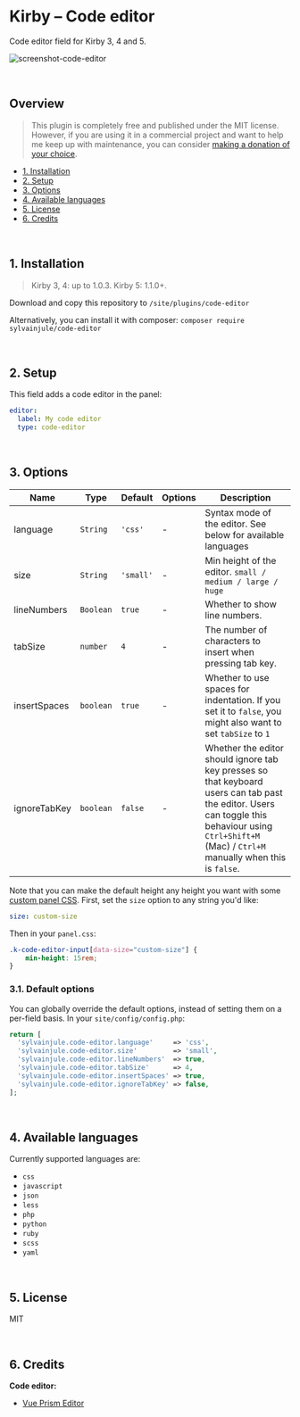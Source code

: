 # Kirby – Code editor

Code editor field for Kirby 3, 4 and 5.

![screenshot-code-editor](https://user-images.githubusercontent.com/14079751/109679014-7b043800-7b7b-11eb-8c4e-2ae25da8288d.png)

<br/>

## Overview

> This plugin is completely free and published under the MIT license. However, if you are using it in a commercial project and want to help me keep up with maintenance, you can consider [making a donation of your choice](https://paypal.me/sylvainjl).

- [1. Installation](#1-installation)
- [2. Setup](#2-setup)
- [3. Options](#3-options)
- [4. Available languages](#4-available-languages)
- [5. License](#5-license)
- [6. Credits](#6-credits)

<br/>

## 1. Installation

> Kirby 3, 4: up to 1.0.3. Kirby 5: 1.1.0+.

Download and copy this repository to ```/site/plugins/code-editor```

Alternatively, you can install it with composer: ```composer require sylvainjule/code-editor```

<br/>

## 2. Setup

This field adds a code editor in the panel:

```yaml
editor:
  label: My code editor
  type: code-editor
```

<br/>

## 3. Options

| Name                 | Type               | Default | Options | Description                                                                                                                                                  |
| -------------------- | ------------------ | ------- | ------- | ------------------------------------------------------------------------------------------------------------------------------------------------------------ |
| language          | `String`          | `'css'` | -       | Syntax mode of the editor. See below for available languages                                                                                                                           |
| size          | `String`          | `'small'` | -       | Min height of the editor. `small / medium / large / huge` |
| lineNumbers          | `Boolean`          | `true` | -       | Whether to show line numbers.                                                                                                                                |
| tabSize              | `number`           | `4`       | -       | The number of characters to insert when pressing tab key.                                                                            |
| insertSpaces              | `boolean`           | `true`       | -       | Whether to use spaces for indentation. If you set it to `false`, you might also want to set `tabSize` to `1` |
| ignoreTabKey              | `boolean`           | `false`       | -       | Whether the editor should ignore tab key presses so that keyboard users can tab past the editor. Users can toggle this behaviour using `Ctrl+Shift+M` (Mac) / `Ctrl+M` manually when this is `false`.  |


Note that you can make the default height any height you want with some [custom panel CSS](https://getkirby.com/docs/reference/system/options/panel#custom-panel-css). First, set the `size` option to any string you'd like:

```yaml
size: custom-size
```

Then in your `panel.css`:

```css
.k-code-editor-input[data-size="custom-size"] {
    min-height: 15rem;
}
```

### 3.1. Default options

You can globally override the default options, instead of setting them on a per-field basis. In your `site/config/config.php`:

```php
return [
  'sylvainjule.code-editor.language'     => 'css',
  'sylvainjule.code-editor.size'         => 'small',
  'sylvainjule.code-editor.lineNumbers'  => true,
  'sylvainjule.code-editor.tabSize'      => 4,
  'sylvainjule.code-editor.insertSpaces' => true,
  'sylvainjule.code-editor.ignoreTabKey' => false,
];
```

<br/>

## 4. Available languages

Currently supported languages are:

* `css`
* `javascript`
* `json`
* `less`
* `php`
* `python`
* `ruby`
* `scss`
* `yaml`

<br/>

## 5. License

MIT

<br/>

## 6. Credits

**Code editor:**

- [Vue Prism Editor](https://github.com/koca/vue-prism-editor)
